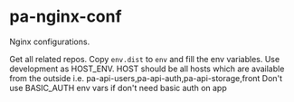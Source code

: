 # pa-nginx-conf
Nginx configurations.

Get all related repos.
Copy `env.dist` to `env` and fill the env variables.
Use development as HOST_ENV.
HOST should be all hosts which are available from the outside i.e. pa-api-users,pa-api-auth,pa-api-storage,front
Don't use BASIC_AUTH env vars if don't need basic auth on app

